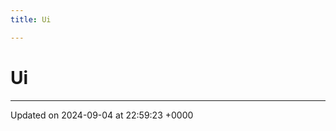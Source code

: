```yaml
---
title: Ui

---
```


# Ui








-------------------------------

Updated on 2024-09-04 at 22:59:23 +0000